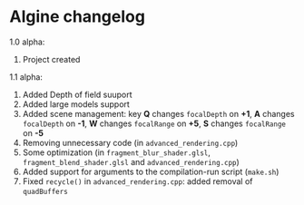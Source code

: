 # Algine changelog
1.0 alpha:
 1. Project created

1.1 alpha:
 1. Added Depth of field suuport
 2. Added large models support
 3. Added scene management: key **Q** changes `focalDepth` on **+1**, **A** changes `focalDepth` on **-1**, **W** changes `focalRange` on **+5**, **S** changes `focalRange` on **-5**
 4. Removing unnecessary code (in `advanced_rendering.cpp`)
 5. Some optimization (in `fragment_blur_shader.glsl`, `fragment_blend_shader.glsl` and `advanced_rendering.cpp`)
 6. Added support for arguments to the compilation-run script (`make.sh`)
 7. Fixed `recycle()` in `advanced_rendering.cpp`: added removal of `quadBuffers`